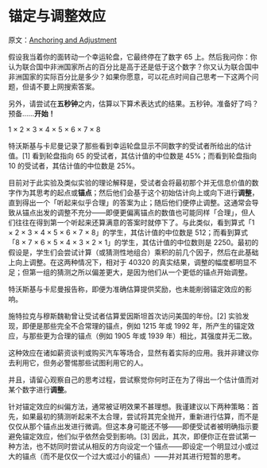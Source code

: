 # 锚定与调整效应

原文：[Anchoring and Adjustment](https://www.readthesequences.com/Anchoring-And-Adjustment)

假设我当着你的面转动一个幸运轮盘，它最终停在了数字 65 上。然后我问你：你认为联合国中非洲国家所占的百分比是高于还是低于这个数字？你又认为联合国中非洲国家的实际百分比是多少？如果你愿意，可以花点时间自己思考一下这两个问题，但请不要上网搜索答案。

另外，请尝试在**五秒钟**之内，估算以下算术表达式的结果。五秒钟。准备好了吗？预备……**开始！**

1 × 2 × 3 × 4 × 5 × 6 × 7 × 8

特沃斯基与卡尼曼记录了那些看到幸运轮盘显示不同数字的受试者所给出的估计值。[1] 看到轮盘指向 65 的受试者，其估计值的中位数是 45%；而看到轮盘指向 10 的受试者，其估计值的中位数是 25%。

目前对于此实验及类似实验的理论解释是，受试者会将最初那个并无信息价值的数字作为其思考的起点或**锚点**；然后他们会基于这个初始估计向上或向下进行**调整**，直到得出一个「听起来似乎合理」的答案为止；随后他们便停止调整。这通常会导致从锚点出发的调整不充分——即便更偏离锚点的数值也可能同样「合理」，但人们往往在得到第一个听起来还算满意的答案时就停下了。与此类似，看到算式「1 × 2 × 3 × 4 × 5 × 6 × 7 × 8」的学生，其估计值的中位数是 512；而看到算式「8 × 7 × 6 × 5 × 4 × 3 × 2 × 1」的学生，其估计值的中位数则是 2250。最初的假设是，学生们会尝试计算（或猜测性地组合）乘积的前几个因子，然后在此基础上向上调整。在这两种情况下，相对于 40320 的真实结果，调整的幅度都明显不足；但第一组的猜测之所以偏差更大，是因为他们从一个更低的锚点开始调整。

特沃斯基与卡尼曼报告称，即便为准确估算提供奖励，也未能削弱锚定效应的影响。

施特拉克与穆斯魏勒曾让受试者估算爱因斯坦首次访问美国的年份。[2] 实验发现，即便是那些完全不合常理的锚点，例如 1215 年或 1992 年，所产生的锚定效应，与那些更为合理的锚点（例如 1905 年或 1939 年）相比，其强度并无二致。

这种效应在诸如薪资谈判或购买汽车等场合，显然有着实际的应用。我并非建议你去利用它，但务必警惕那些试图利用它的人。

并且，请留心观察自己的思考过程，尝试察觉你何时正在为了得出一个估计值而对某个数字进行**调整**。

针对锚定效应的纠偏方法，通常被证明效果不甚理想。我谨建议以下两种策略：首先，如果最初的猜测听起来不太合理，尝试将其完全抛开，重新进行估算，而不是仅仅从那个锚点出发进行微调。但这本身可能还不够——即便受试者被明确指示要避免锚定效应，他们似乎依然会受到影响。[3] 因此，其次，即便你正在尝试第一种方法，也不妨同时尝试从相反的方向设定一个锚点——即设定一个明显过小或过大的锚点（而不是仅仅一个过大或过小的锚点）——并对其进行短暂的思考。
